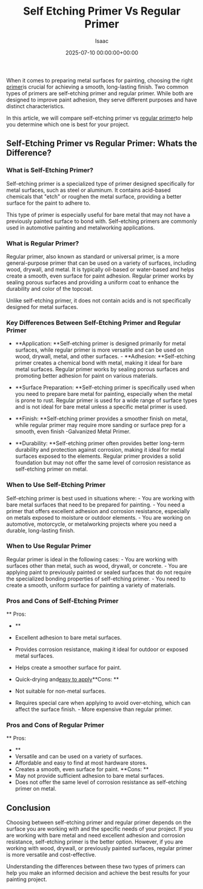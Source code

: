 ﻿---
title: Self Etching Primer Vs Regular Primer
description: When it comes to preparing metal surfaces for painting, choosing the right primer is crucial for achieving a smooth, long-lasting finish.
slug: /self-etching-primer-vs-regular-primer/
date: 2025-07-10 00:00:00+00:00
lastmod: 2025-07-10 00:00:00+03:00
author: Isaac
categories:
- Guide
- Paint
tags:
- guide
- primer
- regular
layout: post
---

When it comes to preparing metal surfaces for painting, choosing the right [primer](https://pestpolicy.com/best-bonding-primer-for-kitchen-cabinets/)is crucial for achieving a smooth, long-lasting finish. Two common types of primers are self-etching primer and regular primer. While both are designed to improve paint adhesion, they serve different purposes and have distinct characteristics.

In this article, we will compare self-etching primer vs [regular primer](https://pestpolicy.com/best-primer-for-oak-cabinets/)to help you determine which one is best for your project.

##  Self-Etching Primer vs Regular Primer: Whats the Difference?

###  What is Self-Etching Primer?

Self-etching primer is a specialized type of primer designed specifically for metal surfaces, such as steel or aluminum. It contains acid-based chemicals that "etch" or roughen the metal surface, providing a better surface for the paint to adhere to.

This type of primer is especially useful for bare metal that may not have a previously painted surface to bond with. Self-etching primers are commonly used in automotive painting and metalworking applications.

###  What is Regular Primer?

Regular primer, also known as standard or universal primer, is a more general-purpose primer that can be used on a variety of surfaces, including wood, drywall, and metal. It is typically oil-based or water-based and helps create a smooth, even surface for paint adhesion. Regular primer works by sealing porous surfaces and providing a uniform coat to enhance the durability and color of the topcoat.

Unlike self-etching primer, it does not contain acids and is not specifically designed for metal surfaces.

###  Key Differences Between Self-Etching Primer and Regular Primer

- **Application: **Self-etching primer is designed primarily for metal surfaces, while regular primer is more versatile and can be used on wood, drywall, metal, and other surfaces. - **Adhesion: **Self-etching primer creates a chemical bond with metal, making it ideal for bare metal surfaces. Regular primer works by sealing porous surfaces and promoting better adhesion for paint on various materials.

- **Surface Preparation: **Self-etching primer is specifically used when you need to prepare bare metal for painting, especially when the metal is prone to rust. Regular primer is used for a wide range of surface types and is not ideal for bare metal unless a specific metal primer is used.

- **Finish: **Self-etching primer provides a smoother finish on metal, while regular primer may require more sanding or surface prep for a smooth, even finish -Galvanized Metal Primer.

- **Durability: **Self-etching primer often provides better long-term durability and protection against corrosion, making it ideal for metal surfaces exposed to the elements. Regular primer provides a solid foundation but may not offer the same level of corrosion resistance as self-etching primer on metal.

###  When to Use Self-Etching Primer

Self-etching primer is best used in situations where: - You are working with bare metal surfaces that need to be prepared for painting. - You need a primer that offers excellent adhesion and corrosion resistance, especially on metals exposed to moisture or outdoor elements. - You are working on automotive, motorcycle, or metalworking projects where you need a durable, long-lasting finish.

###  When to Use Regular Primer

Regular primer is ideal in the following cases: - You are working with surfaces other than metal, such as wood, drywall, or concrete. - You are applying paint to previously painted or sealed surfaces that do not require the specialized bonding properties of self-etching primer. - You need to create a smooth, uniform surface for painting a variety of materials.

###  Pros and Cons of Self-Etching Primer

**
Pros:
- **
- Excellent adhesion to bare metal surfaces.
- Provides corrosion resistance, making it ideal for outdoor or exposed metal surfaces.
- Helps create a smoother surface for paint.
- Quick-drying and[easy to apply](https://pestpolicy.com/should-i-use-water-based-or-silicone-based-primer-in-painting/)**Cons: **
- Not suitable for non-metal surfaces.


- Requires special care when applying to avoid over-etching, which can affect the surface finish. - More expensive than regular primer.

###  Pros and Cons of Regular Primer

**
Pros:
- **
- Versatile and can be used on a variety of surfaces.
- Affordable and easy to find at most hardware stores.
- Creates a smooth, even surface for paint. **Cons: **
- May not provide sufficient adhesion to bare metal surfaces.
- Does not offer the same level of corrosion resistance as self-etching primer on metal.


##  Conclusion

Choosing between self-etching primer and regular primer depends on the surface you are working with and the specific needs of your project. If you are working with bare metal and need excellent adhesion and corrosion resistance, self-etching primer is the better option. However, if you are working with wood, drywall, or previously painted surfaces, regular primer is more versatile and cost-effective.

Understanding the differences between these two types of primers can help you make an informed decision and achieve the best results for your painting project.


